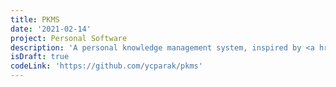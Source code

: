 ```yaml
---
title: PKMS
date: '2021-02-14'
project: Personal Software
description: 'A personal knowledge management system, inspired by <a href="https://andymatuschak.org/" target="_blank">Andy Matuschak</a> and the tools for thought backlinking zeitgeist.'
isDraft: true
codeLink: 'https://github.com/ycparak/pkms'
---
```

